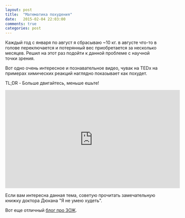 ```yaml
---
layout: post
title:  "Математика похудения"
date:   2015-02-04 22:03:00
comments: true
categories: post
---
```


Каждый год с января по август я сбрасываю ~10 кг. в августе что-то в голове переключается и потерянный вес приобретается за несколько месяцев.
Решил на этот раз подойти к данной проблеме с научной точки зрения.

Вот одно очень интересное и познавательное видео, чувак на TEDx на примерах химических реакций наглядно показывает как похудет.

TL;DR - Больше двигайтесь, меньше ешьте!

<iframe width="560" height="315" src="https://www.youtube.com/embed/vuIlsN32WaE" frameborder="0" allowfullscreen></iframe>

Если вам интересна данная тема, советую прочитать замечательную книжку доктора Дюкана "Я не умею худеть".

Вот еще отличный [блог про ЗОЖ](http://www.zozhnik.ru/).
